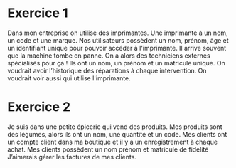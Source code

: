 # Exercice 1

Dans mon entreprise on utilise des imprimantes. Une imprimante à un nom, un code et une marque.
Nos utilisateurs possèdent un nom, prénom, âge et un identifiant unique pour pouvoir accéder à l'imprimante.
Il arrive souvent que la machine tombe en panne. On a alors des techniciens externes spécialisés pour ça ! Ils ont un nom, un prénom et un matricule unique.
On voudrait avoir l’historique des réparations à chaque intervention.
On voudrait voir aussi qui utilise l'imprimante.

# Exercice 2

Je suis dans une petite épicerie qui vend des produits.
Mes produits sont des légumes, alors ils ont un nom, une quantité et un code.
Mes clients ont un compte client dans ma boutique et il y a un enregistrement à chaque achat.
Mes clients possèdent un nom prénom et matricule de fidelité
J’aimerais gérer les factures de mes clients.
